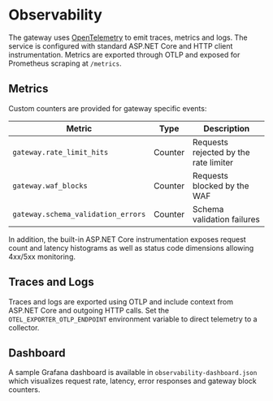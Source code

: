 # Observability

The gateway uses [OpenTelemetry](https://opentelemetry.io/) to emit traces, metrics and logs.
The service is configured with standard ASP.NET Core and HTTP client
instrumentation.  Metrics are exported through OTLP and exposed for
Prometheus scraping at `/metrics`.

## Metrics

Custom counters are provided for gateway specific events:

| Metric | Type | Description |
| ------ | ---- | ----------- |
| `gateway.rate_limit_hits` | Counter | Requests rejected by the rate limiter |
| `gateway.waf_blocks` | Counter | Requests blocked by the WAF |
| `gateway.schema_validation_errors` | Counter | Schema validation failures |

In addition, the built-in ASP.NET Core instrumentation exposes request
count and latency histograms as well as status code dimensions allowing
4xx/5xx monitoring.

## Traces and Logs

Traces and logs are exported using OTLP and include context from ASP.NET
Core and outgoing HTTP calls.  Set the `OTEL_EXPORTER_OTLP_ENDPOINT`
environment variable to direct telemetry to a collector.

## Dashboard

A sample Grafana dashboard is available in
`observability-dashboard.json` which visualizes request rate, latency,
error responses and gateway block counters.
